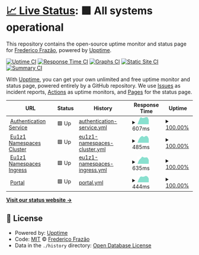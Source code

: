 # [📈 Live Status](https://fredfrazao.github.io/uptime_demo): <!--live status--> **🟩 All systems operational**

This repository contains the open-source uptime monitor and status page for [Frederico Frazão](https://fredfrazao.github.io/uptime_demo), powered by [Upptime](https://github.com/upptime/upptime).

[![Uptime CI](https://github.com/fredfrazao/uptime_demo/workflows/Uptime%20CI/badge.svg)](https://github.com/fredfrazao/uptime_demo/actions?query=workflow%3A%22Uptime+CI%22)
[![Response Time CI](https://github.com/fredfrazao/uptime_demo/workflows/Response%20Time%20CI/badge.svg)](https://github.com/fredfrazao/uptime_demo/actions?query=workflow%3A%22Response+Time+CI%22)
[![Graphs CI](https://github.com/fredfrazao/uptime_demo/workflows/Graphs%20CI/badge.svg)](https://github.com/fredfrazao/uptime_demo/actions?query=workflow%3A%22Graphs+CI%22)
[![Static Site CI](https://github.com/fredfrazao/uptime_demo/workflows/Static%20Site%20CI/badge.svg)](https://github.com/fredfrazao/uptime_demo/actions?query=workflow%3A%22Static+Site+CI%22)
[![Summary CI](https://github.com/fredfrazao/uptime_demo/workflows/Summary%20CI/badge.svg)](https://github.com/fredfrazao/uptime_demo/actions?query=workflow%3A%22Summary+CI%22)

With [Upptime](https://upptime.js.org), you can get your own unlimited and free uptime monitor and status page, powered entirely by a GitHub repository. We use [Issues](https://github.com/fredfrazao/uptime_demo/issues) as incident reports, [Actions](https://github.com/fredfrazao/uptime_demo/actions) as uptime monitors, and [Pages](https://fredfrazao.github.io/uptime_demo) for the status page.

<!--start: status pages-->
<!-- This summary is generated by Upptime (https://github.com/upptime/upptime) -->
<!-- Do not edit this manually, your changes will be overwritten -->
<!-- prettier-ignore -->
| URL | Status | History | Response Time | Uptime |
| --- | ------ | ------- | ------------- | ------ |
| <img alt="" src="https://icons.duckduckgo.com/ip3/keycloak.eu1.cloudmobility.io.ico" height="13"> [Authentication Service](https://keycloak.eu1.cloudmobility.io/auth/realms/eu1) | 🟩 Up | [authentication-service.yml](https://github.com/fredfrazao/uptime_demo/commits/HEAD/history/authentication-service.yml) | <details><summary><img alt="Response time graph" src="./graphs/authentication-service/response-time-week.png" height="20"> 607ms</summary><br><a href="https://fredfrazao.github.io/uptime_demo/history/authentication-service"><img alt="Response time 567" src="https://img.shields.io/endpoint?url=https%3A%2F%2Fraw.githubusercontent.com%2Ffredfrazao%2Fuptime_demo%2FHEAD%2Fapi%2Fauthentication-service%2Fresponse-time.json"></a><br><a href="https://fredfrazao.github.io/uptime_demo/history/authentication-service"><img alt="24-hour response time 685" src="https://img.shields.io/endpoint?url=https%3A%2F%2Fraw.githubusercontent.com%2Ffredfrazao%2Fuptime_demo%2FHEAD%2Fapi%2Fauthentication-service%2Fresponse-time-day.json"></a><br><a href="https://fredfrazao.github.io/uptime_demo/history/authentication-service"><img alt="7-day response time 607" src="https://img.shields.io/endpoint?url=https%3A%2F%2Fraw.githubusercontent.com%2Ffredfrazao%2Fuptime_demo%2FHEAD%2Fapi%2Fauthentication-service%2Fresponse-time-week.json"></a><br><a href="https://fredfrazao.github.io/uptime_demo/history/authentication-service"><img alt="30-day response time 518" src="https://img.shields.io/endpoint?url=https%3A%2F%2Fraw.githubusercontent.com%2Ffredfrazao%2Fuptime_demo%2FHEAD%2Fapi%2Fauthentication-service%2Fresponse-time-month.json"></a><br><a href="https://fredfrazao.github.io/uptime_demo/history/authentication-service"><img alt="1-year response time 567" src="https://img.shields.io/endpoint?url=https%3A%2F%2Fraw.githubusercontent.com%2Ffredfrazao%2Fuptime_demo%2FHEAD%2Fapi%2Fauthentication-service%2Fresponse-time-year.json"></a></details> | <details><summary><a href="https://fredfrazao.github.io/uptime_demo/history/authentication-service">100.00%</a></summary><a href="https://fredfrazao.github.io/uptime_demo/history/authentication-service"><img alt="All-time uptime 99.99%" src="https://img.shields.io/endpoint?url=https%3A%2F%2Fraw.githubusercontent.com%2Ffredfrazao%2Fuptime_demo%2FHEAD%2Fapi%2Fauthentication-service%2Fuptime.json"></a><br><a href="https://fredfrazao.github.io/uptime_demo/history/authentication-service"><img alt="24-hour uptime 100.00%" src="https://img.shields.io/endpoint?url=https%3A%2F%2Fraw.githubusercontent.com%2Ffredfrazao%2Fuptime_demo%2FHEAD%2Fapi%2Fauthentication-service%2Fuptime-day.json"></a><br><a href="https://fredfrazao.github.io/uptime_demo/history/authentication-service"><img alt="7-day uptime 100.00%" src="https://img.shields.io/endpoint?url=https%3A%2F%2Fraw.githubusercontent.com%2Ffredfrazao%2Fuptime_demo%2FHEAD%2Fapi%2Fauthentication-service%2Fuptime-week.json"></a><br><a href="https://fredfrazao.github.io/uptime_demo/history/authentication-service"><img alt="30-day uptime 100.00%" src="https://img.shields.io/endpoint?url=https%3A%2F%2Fraw.githubusercontent.com%2Ffredfrazao%2Fuptime_demo%2FHEAD%2Fapi%2Fauthentication-service%2Fuptime-month.json"></a><br><a href="https://fredfrazao.github.io/uptime_demo/history/authentication-service"><img alt="1-year uptime 99.99%" src="https://img.shields.io/endpoint?url=https%3A%2F%2Fraw.githubusercontent.com%2Ffredfrazao%2Fuptime_demo%2FHEAD%2Fapi%2Fauthentication-service%2Fuptime-year.json"></a></details>
| <img alt="" src="https://icons.duckduckgo.com/ip3/apiserver.agile-dingo.cns.eu1.cloudmobility.io.ico" height="13"> [Eu1z1 Namespaces Cluster](http://apiserver.agile-dingo.cns.eu1.cloudmobility.io/healthz) | 🟩 Up | [eu1z1-namespaces-cluster.yml](https://github.com/fredfrazao/uptime_demo/commits/HEAD/history/eu1z1-namespaces-cluster.yml) | <details><summary><img alt="Response time graph" src="./graphs/eu1z1-namespaces-cluster/response-time-week.png" height="20"> 485ms</summary><br><a href="https://fredfrazao.github.io/uptime_demo/history/eu1z1-namespaces-cluster"><img alt="Response time 438" src="https://img.shields.io/endpoint?url=https%3A%2F%2Fraw.githubusercontent.com%2Ffredfrazao%2Fuptime_demo%2FHEAD%2Fapi%2Feu1z1-namespaces-cluster%2Fresponse-time.json"></a><br><a href="https://fredfrazao.github.io/uptime_demo/history/eu1z1-namespaces-cluster"><img alt="24-hour response time 564" src="https://img.shields.io/endpoint?url=https%3A%2F%2Fraw.githubusercontent.com%2Ffredfrazao%2Fuptime_demo%2FHEAD%2Fapi%2Feu1z1-namespaces-cluster%2Fresponse-time-day.json"></a><br><a href="https://fredfrazao.github.io/uptime_demo/history/eu1z1-namespaces-cluster"><img alt="7-day response time 485" src="https://img.shields.io/endpoint?url=https%3A%2F%2Fraw.githubusercontent.com%2Ffredfrazao%2Fuptime_demo%2FHEAD%2Fapi%2Feu1z1-namespaces-cluster%2Fresponse-time-week.json"></a><br><a href="https://fredfrazao.github.io/uptime_demo/history/eu1z1-namespaces-cluster"><img alt="30-day response time 411" src="https://img.shields.io/endpoint?url=https%3A%2F%2Fraw.githubusercontent.com%2Ffredfrazao%2Fuptime_demo%2FHEAD%2Fapi%2Feu1z1-namespaces-cluster%2Fresponse-time-month.json"></a><br><a href="https://fredfrazao.github.io/uptime_demo/history/eu1z1-namespaces-cluster"><img alt="1-year response time 436" src="https://img.shields.io/endpoint?url=https%3A%2F%2Fraw.githubusercontent.com%2Ffredfrazao%2Fuptime_demo%2FHEAD%2Fapi%2Feu1z1-namespaces-cluster%2Fresponse-time-year.json"></a></details> | <details><summary><a href="https://fredfrazao.github.io/uptime_demo/history/eu1z1-namespaces-cluster">100.00%</a></summary><a href="https://fredfrazao.github.io/uptime_demo/history/eu1z1-namespaces-cluster"><img alt="All-time uptime 99.98%" src="https://img.shields.io/endpoint?url=https%3A%2F%2Fraw.githubusercontent.com%2Ffredfrazao%2Fuptime_demo%2FHEAD%2Fapi%2Feu1z1-namespaces-cluster%2Fuptime.json"></a><br><a href="https://fredfrazao.github.io/uptime_demo/history/eu1z1-namespaces-cluster"><img alt="24-hour uptime 100.00%" src="https://img.shields.io/endpoint?url=https%3A%2F%2Fraw.githubusercontent.com%2Ffredfrazao%2Fuptime_demo%2FHEAD%2Fapi%2Feu1z1-namespaces-cluster%2Fuptime-day.json"></a><br><a href="https://fredfrazao.github.io/uptime_demo/history/eu1z1-namespaces-cluster"><img alt="7-day uptime 100.00%" src="https://img.shields.io/endpoint?url=https%3A%2F%2Fraw.githubusercontent.com%2Ffredfrazao%2Fuptime_demo%2FHEAD%2Fapi%2Feu1z1-namespaces-cluster%2Fuptime-week.json"></a><br><a href="https://fredfrazao.github.io/uptime_demo/history/eu1z1-namespaces-cluster"><img alt="30-day uptime 100.00%" src="https://img.shields.io/endpoint?url=https%3A%2F%2Fraw.githubusercontent.com%2Ffredfrazao%2Fuptime_demo%2FHEAD%2Fapi%2Feu1z1-namespaces-cluster%2Fuptime-month.json"></a><br><a href="https://fredfrazao.github.io/uptime_demo/history/eu1z1-namespaces-cluster"><img alt="1-year uptime 99.98%" src="https://img.shields.io/endpoint?url=https%3A%2F%2Fraw.githubusercontent.com%2Ffredfrazao%2Fuptime_demo%2FHEAD%2Fapi%2Feu1z1-namespaces-cluster%2Fuptime-year.json"></a></details>
| <img alt="" src="https://icons.duckduckgo.com/ip3/health.agile-dingo.cns.eu1.cloudmobility.io.ico" height="13"> [Eu1z1 Namespaces Ingress](https://health.agile-dingo.cns.eu1.cloudmobility.io/) | 🟩 Up | [eu1z1-namespaces-ingress.yml](https://github.com/fredfrazao/uptime_demo/commits/HEAD/history/eu1z1-namespaces-ingress.yml) | <details><summary><img alt="Response time graph" src="./graphs/eu1z1-namespaces-ingress/response-time-week.png" height="20"> 635ms</summary><br><a href="https://fredfrazao.github.io/uptime_demo/history/eu1z1-namespaces-ingress"><img alt="Response time 559" src="https://img.shields.io/endpoint?url=https%3A%2F%2Fraw.githubusercontent.com%2Ffredfrazao%2Fuptime_demo%2FHEAD%2Fapi%2Feu1z1-namespaces-ingress%2Fresponse-time.json"></a><br><a href="https://fredfrazao.github.io/uptime_demo/history/eu1z1-namespaces-ingress"><img alt="24-hour response time 681" src="https://img.shields.io/endpoint?url=https%3A%2F%2Fraw.githubusercontent.com%2Ffredfrazao%2Fuptime_demo%2FHEAD%2Fapi%2Feu1z1-namespaces-ingress%2Fresponse-time-day.json"></a><br><a href="https://fredfrazao.github.io/uptime_demo/history/eu1z1-namespaces-ingress"><img alt="7-day response time 635" src="https://img.shields.io/endpoint?url=https%3A%2F%2Fraw.githubusercontent.com%2Ffredfrazao%2Fuptime_demo%2FHEAD%2Fapi%2Feu1z1-namespaces-ingress%2Fresponse-time-week.json"></a><br><a href="https://fredfrazao.github.io/uptime_demo/history/eu1z1-namespaces-ingress"><img alt="30-day response time 531" src="https://img.shields.io/endpoint?url=https%3A%2F%2Fraw.githubusercontent.com%2Ffredfrazao%2Fuptime_demo%2FHEAD%2Fapi%2Feu1z1-namespaces-ingress%2Fresponse-time-month.json"></a><br><a href="https://fredfrazao.github.io/uptime_demo/history/eu1z1-namespaces-ingress"><img alt="1-year response time 560" src="https://img.shields.io/endpoint?url=https%3A%2F%2Fraw.githubusercontent.com%2Ffredfrazao%2Fuptime_demo%2FHEAD%2Fapi%2Feu1z1-namespaces-ingress%2Fresponse-time-year.json"></a></details> | <details><summary><a href="https://fredfrazao.github.io/uptime_demo/history/eu1z1-namespaces-ingress">100.00%</a></summary><a href="https://fredfrazao.github.io/uptime_demo/history/eu1z1-namespaces-ingress"><img alt="All-time uptime 99.99%" src="https://img.shields.io/endpoint?url=https%3A%2F%2Fraw.githubusercontent.com%2Ffredfrazao%2Fuptime_demo%2FHEAD%2Fapi%2Feu1z1-namespaces-ingress%2Fuptime.json"></a><br><a href="https://fredfrazao.github.io/uptime_demo/history/eu1z1-namespaces-ingress"><img alt="24-hour uptime 100.00%" src="https://img.shields.io/endpoint?url=https%3A%2F%2Fraw.githubusercontent.com%2Ffredfrazao%2Fuptime_demo%2FHEAD%2Fapi%2Feu1z1-namespaces-ingress%2Fuptime-day.json"></a><br><a href="https://fredfrazao.github.io/uptime_demo/history/eu1z1-namespaces-ingress"><img alt="7-day uptime 100.00%" src="https://img.shields.io/endpoint?url=https%3A%2F%2Fraw.githubusercontent.com%2Ffredfrazao%2Fuptime_demo%2FHEAD%2Fapi%2Feu1z1-namespaces-ingress%2Fuptime-week.json"></a><br><a href="https://fredfrazao.github.io/uptime_demo/history/eu1z1-namespaces-ingress"><img alt="30-day uptime 100.00%" src="https://img.shields.io/endpoint?url=https%3A%2F%2Fraw.githubusercontent.com%2Ffredfrazao%2Fuptime_demo%2FHEAD%2Fapi%2Feu1z1-namespaces-ingress%2Fuptime-month.json"></a><br><a href="https://fredfrazao.github.io/uptime_demo/history/eu1z1-namespaces-ingress"><img alt="1-year uptime 99.99%" src="https://img.shields.io/endpoint?url=https%3A%2F%2Fraw.githubusercontent.com%2Ffredfrazao%2Fuptime_demo%2FHEAD%2Fapi%2Feu1z1-namespaces-ingress%2Fuptime-year.json"></a></details>
| <img alt="" src="https://icons.duckduckgo.com/ip3/portal.cloudmobility.io.ico" height="13"> [Portal](https://portal.cloudmobility.io/) | 🟩 Up | [portal.yml](https://github.com/fredfrazao/uptime_demo/commits/HEAD/history/portal.yml) | <details><summary><img alt="Response time graph" src="./graphs/portal/response-time-week.png" height="20"> 444ms</summary><br><a href="https://fredfrazao.github.io/uptime_demo/history/portal"><img alt="Response time 410" src="https://img.shields.io/endpoint?url=https%3A%2F%2Fraw.githubusercontent.com%2Ffredfrazao%2Fuptime_demo%2FHEAD%2Fapi%2Fportal%2Fresponse-time.json"></a><br><a href="https://fredfrazao.github.io/uptime_demo/history/portal"><img alt="24-hour response time 469" src="https://img.shields.io/endpoint?url=https%3A%2F%2Fraw.githubusercontent.com%2Ffredfrazao%2Fuptime_demo%2FHEAD%2Fapi%2Fportal%2Fresponse-time-day.json"></a><br><a href="https://fredfrazao.github.io/uptime_demo/history/portal"><img alt="7-day response time 444" src="https://img.shields.io/endpoint?url=https%3A%2F%2Fraw.githubusercontent.com%2Ffredfrazao%2Fuptime_demo%2FHEAD%2Fapi%2Fportal%2Fresponse-time-week.json"></a><br><a href="https://fredfrazao.github.io/uptime_demo/history/portal"><img alt="30-day response time 394" src="https://img.shields.io/endpoint?url=https%3A%2F%2Fraw.githubusercontent.com%2Ffredfrazao%2Fuptime_demo%2FHEAD%2Fapi%2Fportal%2Fresponse-time-month.json"></a><br><a href="https://fredfrazao.github.io/uptime_demo/history/portal"><img alt="1-year response time 410" src="https://img.shields.io/endpoint?url=https%3A%2F%2Fraw.githubusercontent.com%2Ffredfrazao%2Fuptime_demo%2FHEAD%2Fapi%2Fportal%2Fresponse-time-year.json"></a></details> | <details><summary><a href="https://fredfrazao.github.io/uptime_demo/history/portal">100.00%</a></summary><a href="https://fredfrazao.github.io/uptime_demo/history/portal"><img alt="All-time uptime 99.65%" src="https://img.shields.io/endpoint?url=https%3A%2F%2Fraw.githubusercontent.com%2Ffredfrazao%2Fuptime_demo%2FHEAD%2Fapi%2Fportal%2Fuptime.json"></a><br><a href="https://fredfrazao.github.io/uptime_demo/history/portal"><img alt="24-hour uptime 100.00%" src="https://img.shields.io/endpoint?url=https%3A%2F%2Fraw.githubusercontent.com%2Ffredfrazao%2Fuptime_demo%2FHEAD%2Fapi%2Fportal%2Fuptime-day.json"></a><br><a href="https://fredfrazao.github.io/uptime_demo/history/portal"><img alt="7-day uptime 100.00%" src="https://img.shields.io/endpoint?url=https%3A%2F%2Fraw.githubusercontent.com%2Ffredfrazao%2Fuptime_demo%2FHEAD%2Fapi%2Fportal%2Fuptime-week.json"></a><br><a href="https://fredfrazao.github.io/uptime_demo/history/portal"><img alt="30-day uptime 100.00%" src="https://img.shields.io/endpoint?url=https%3A%2F%2Fraw.githubusercontent.com%2Ffredfrazao%2Fuptime_demo%2FHEAD%2Fapi%2Fportal%2Fuptime-month.json"></a><br><a href="https://fredfrazao.github.io/uptime_demo/history/portal"><img alt="1-year uptime 99.63%" src="https://img.shields.io/endpoint?url=https%3A%2F%2Fraw.githubusercontent.com%2Ffredfrazao%2Fuptime_demo%2FHEAD%2Fapi%2Fportal%2Fuptime-year.json"></a></details>

<!--end: status pages-->

[**Visit our status website →**](https://fredfrazao.github.io/uptime_demo)

## 📄 License

- Powered by: [Upptime](https://github.com/upptime/upptime)
- Code: [MIT](./LICENSE) © [Frederico Frazão](https://fredfrazao.github.io/uptime_demo)
- Data in the `./history` directory: [Open Database License](https://opendatacommons.org/licenses/odbl/1-0/)
